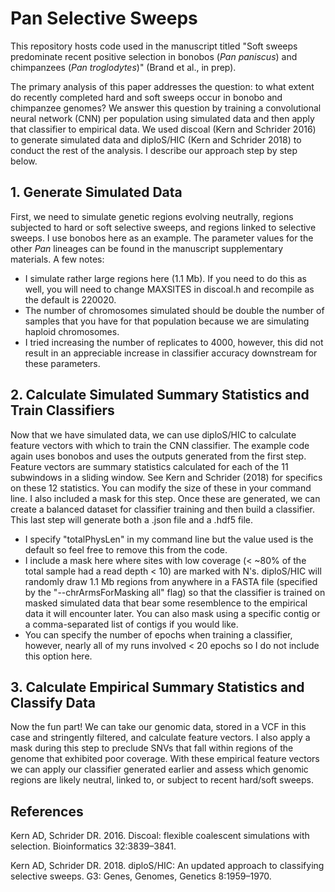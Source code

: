 # Pan Selective Sweeps
This repository hosts code used in the manuscript titled "Soft sweeps predominate recent positive selection in bonobos (<i>Pan paniscus</i>) and chimpanzees (<i>Pan troglodytes</i>)" (Brand et al., in prep). 

The primary analysis of this paper addresses the question: to what extent do recently completed hard and soft sweeps occur in bonobo and chimpanzee genomes? We answer this question by training a convolutional neural network (CNN) per population using simulated data and then apply that classifier to empirical data. We used discoal (Kern and Schrider 2016) to generate simulated data and diploS/HIC (Kern and Schrider 2018) to conduct the rest of the analysis. I describe our approach step by step below. 


<b>1. Generate Simulated Data</b>
-
First, we need to simulate genetic regions evolving neutrally, regions subjected to hard or soft selective sweeps, and regions linked to selective sweeps. I use bonobos here as an example. The parameter values for the other <i>Pan</i> lineages can be found in the manuscript supplementary materials. A few notes:

- I simulate rather large regions here (1.1 Mb). If you need to do this as well, you will need to change MAXSITES in discoal.h and recompile as the default is 220020.
- The number of chromosomes simulated should be double the number of samples that you have for that population because we are simulating haploid chromosomes.
- I tried increasing the number of replicates to 4000, however, this did not result in an appreciable increase in classifier accuracy downstream for these parameters.


<b>2. Calculate Simulated Summary Statistics and Train Classifiers</b>
-
Now that we have simulated data, we can use diploS/HIC to calculate feature vectors with which to train the CNN classifier. The example code again uses bonobos and uses the outputs generated from the first step. Feature vectors are summary statistics calculated for each of the 11 subwindows in a sliding window. See Kern and Schrider (2018) for specifics on these 12 statistics. You can modify the size of these in your command line. I also included a mask for this step. Once these are generated, we can create a balanced dataset for classifier training and then build a classifier. This last step will generate both a .json file and a .hdf5 file. 

- I specify "totalPhysLen" in my command line but the value used is the default so feel free to remove this from the code. 
- I include a mask here where sites with low coverage (< ~80% of the total sample had a read depth < 10) are marked with N's. diploS/HIC will randomly draw 1.1 Mb regions from anywhere in a FASTA file (specified by the "--chrArmsForMasking all" flag) so that the classifier is trained on masked simulated data that bear some resemblence to the empirical data it will encounter later. You can also mask using a specific contig or a comma-separated list of contigs if you would like.
- You can specify the number of epochs when training a classifier, however, nearly all of my runs involved < 20 epochs so I do not include this option here. 


<b>3. Calculate Empirical Summary Statistics and Classify Data</b>
-
Now the fun part! We can take our genomic data, stored in a VCF in this case and stringently filtered, and calculate feature vectors. I also apply a mask during this step to preclude SNVs that fall within regions of the genome that exhibited poor coverage. With these empirical feature vectors we can apply our classifier generated earlier and assess which genomic regions are likely neutral, linked to, or subject to recent hard/soft sweeps.


<b>References</b>
-
Kern AD, Schrider DR. 2016. Discoal: flexible coalescent simulations with selection. Bioinformatics 32:3839–3841.

Kern AD, Schrider DR. 2018. diploS/HIC: An updated approach to classifying selective sweeps. G3: Genes, Genomes, Genetics 8:1959–1970.
